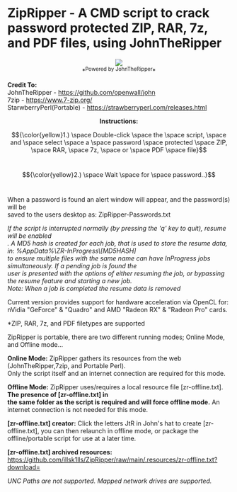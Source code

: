 # ZipRipper - A CMD script to crack password protected ZIP, RAR, 7z, and PDF files, using JohnTheRipper

<p align="center">
<img src="https://github.com/illsk1lls/ZipRipper/blob/main/.resources/zipripper.png?raw=true"><br>
*<sup>Powered by JohnTheRipper</sup>*
</p>

**Credit To:**<br>
JohnTheRipper - <a href="https://github.com/openwall/john">https://github.com/openwall/john</a><br>
7zip - <a href="https://www.7-zip.org/">https://www.7-zip.org/</a><br>
StarwberryPerl(Portable) - <a href="https://strawberryperl.com/releases.html">https://strawberryperl.com/releases.html</a><br>

**<p align="center">Instructions:</p>**

$${\color{yellow}1.) \space Double-click \space the \space script, \space and \space select \space a \space password \space protected \space ZIP, \space RAR, \space 7z, \space or \space PDF \space file}$$<br>

$${\color{yellow}2.) \space Wait \space for \space password..}$$<br>

When a password is found an alert window will appear, and the password(s) will be<br>
saved to the users desktop as: ZipRipper-Passwords.txt

*If the script is interrupted normally (by pressing the 'q' key to quit), resume will be enabled<br>.*
*A MD5 hash is created for each job, that is used to store the resume data, in: %AppData%\ZR-InProgress\\[MD5HASH]<br>*
*to ensure multiple files with the same name can have InProgress jobs simultaneously. If a pending job is found the<br>*
*user is presented with the options of either resuming the job, or bypassing the resume feature and starting a new job.<br>*
*Note: When a job is completed the resume data is removed*

Current version provides support for hardware acceleration via OpenCL for:<br>
nVidia "GeForce" & "Quadro" and AMD "Radeon RX" & "Radeon Pro" cards.<br>

*ZIP, RAR, 7z, and PDF filetypes are supported

ZipRipper is portable, there are two different running modes; Online Mode, and Offline mode...

**Online Mode:** ZipRipper gathers its resources from the web (JohnTheRipper,7zip, and Portable Perl).<br>
Only the script itself and an internet connection are required for this mode.<br>

**Offline Mode:** ZipRipper uses/requires a local resource file [zr-offline.txt]. **The presence of [zr-offline.txt] in<br>**
**the same folder as the script is required and will force offline mode.** An internet connection is not needed for this mode.<br>

**[zr-offline.txt] creator:** Click the letters JtR in John's hat to create [zr-offline.txt], you can then relaunch in offline mode, or package the offline/portable script for use at a later time.

**[zr-offline.txt] archived resources:** <a href="https://github.com/illsk1lls/ZipRipper/raw/main/.resources/zr-offline.txt?download=">https://github.com/illsk1lls/ZipRipper/raw/main/.resources/zr-offline.txt?download=</a><br>

*UNC Paths are not supported. Mapped network drives are supported.*
